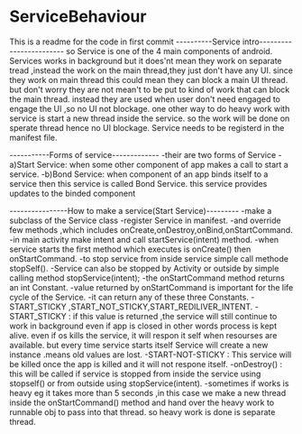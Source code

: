 # ServiceBehaviour
This is a readme for the code in first commit
----------Service intro------------------------
so Service is one of the 4 main components of android.
Services works in background
but it does'nt mean they work on separate tread ,instead the work on the main thread,they just don't have any UI.
since they work on main thread this could mean they can block a main UI thread.
but don't worry they are not mean't to be put to kind of work that can block the main thread.
instead they are used when user don't need engaged to engage the UI ,so no UI not blockage.
one other way to do heavy work with service is start a new thread inside the service.
so the work will be done on sperate thread hence no UI blockage.
Service needs to be registerd in the manifest file.

-----------Forms of service-------------
-their are two forms of Service
-a)Start Service: 
                when some other component of app makes a call to start a service.
-b)Bond Service:
                when component of an app binds itself to a service then this service is called Bond Service. this service provides 
                updates to the binded component
                
----------------How to make a service(Start Service)---------
-make a subclass of the Service class
-register Service in manifest.
-and override few methods ,which includes onCreate,onDestroy,onBind,onStartCommand.
-in main activity make intent and call startService(intent) method.
-when service starts the first method which executes is onCreate() then onStartCommand.
-to stop service from inside service simple call methode stopSelf().
-Service can also be stopped by Activity or outside by simple calling method stopService(intent);
-the onStartCommand method returns an int Constant.
-value returned by onStartCommand is important for the life cycle of the Service.
-it can return any of these three Constants.
-START_STICKY ,START_NOT_STICKY,START_REDILIVER_INTENT.
-START_STICKY : if this value is returned ,the service will still continue to work in background even if app is closed
           in other words process is kept alive. even if os kills the service, it will respon it self when resourses are available.
            but every time service starts itself Service will create a new instance .means old values are lost.
-START-NOT-STICKY : This service will be killed once the app is killed and it will not respone itself.
-onDestroy() : this will be called if service is stopped from inside the service using stopself() or from outside using stopService(intent).
-sometimes if works is heavy eg it takes more than 5 seconds ,in this case we make a new thread inside the onStartCommand() method
 and hand over the heavy work to runnable obj to pass into that thread. so heavy work is done is separate thread.

